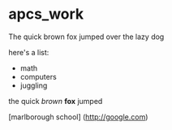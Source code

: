 # apcs_work

The quick brown fox jumped over the lazy dog

here's a list:
- math
- computers
- juggling

the quick _brown_ __fox__ jumped

[marlborough school] (http://google.com)
